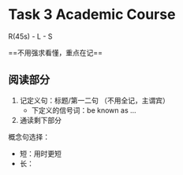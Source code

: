 # Task 3 Academic Course

R(45s) - L - S

==不用强求看懂，重点在记==

## 阅读部分

1. 记定义句：标题/第一二句 （不用全记，主谓宾）
	- 下定义的信号词：be known as ... 
2. 通读剩下部分

概念句选择：
- 短：用时更短
- 长：